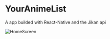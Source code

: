 # YourAnimeList
A app builded with React-Native and the Jikan api 

![HomeScreen](https://github.com/PedroCororatte/YourAnimeList/blob/main/Homescreen.gif)
